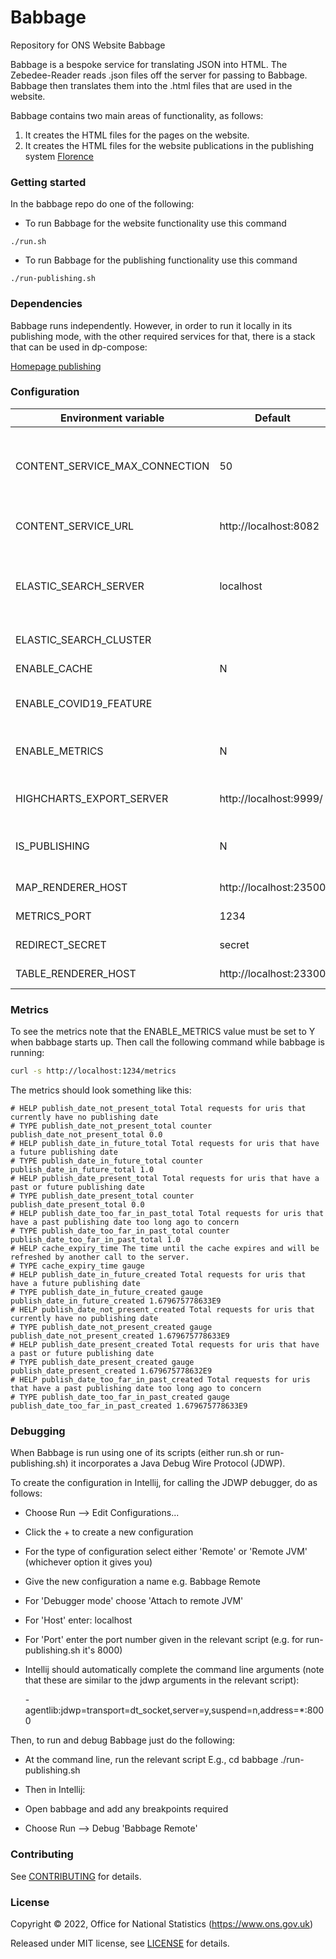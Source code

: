 Babbage
========

Repository for ONS Website Babbage

Babbage is a bespoke service for translating JSON into HTML. The Zebedee-Reader reads .json files off the server for passing to Babbage. Babbage then translates them into the .html files that are used in the website.

Babbage contains two main areas of functionality, as follows:

1. It creates the HTML files for the pages on the website.
2. It creates the HTML files for the website publications in the publishing system [Florence](https://github.com/ONSdigital/florence)

### Getting started

In the babbage repo do one of the following:

* To run Babbage for the website functionality use this command

```shell script
./run.sh
```

* To run Babbage for the publishing functionality use this command

```shell script
./run-publishing.sh
```

### Dependencies

Babbage runs independently. However, in order to run it locally in its publishing mode, with the other required services for that, there is a stack that can be used in dp-compose:

[Homepage publishing](https://github.com/ONSdigital/dp-compose/tree/main/v2/stacks#homepage-publishing)

### Configuration

| Environment variable          | Default                | Description
| ------------------------------| -----------------------|-------------------------------------------------------------
| CONTENT_SERVICE_MAX_CONNECTION| 50                     | The maximum number of connections Babbage can make to the content service
| CONTENT_SERVICE_URL           | http://localhost:8082  | The URL to the content service (zebedee)
| ELASTIC_SEARCH_SERVER         | localhost              | The elastic search host and port (The http:// scheme prefix is added programmatically)
| ELASTIC_SEARCH_CLUSTER        |                        | The elastic search cluster
| ENABLE_CACHE                  | N                      | Switch to use (or not) the cache
| ENABLE_COVID19_FEATURE        |                        | Switch to use (or not) the covid feature
| ENABLE_METRICS                | N                      | Switch to collect (or not) metrics about cache expiry times
| HIGHCHARTS_EXPORT_SERVER      | http://localhost:9999/ | The URL to the highcharts export server
| IS_PUBLISHING                 | N                      | Switch to use (or not) the publishing functionality
| MAP_RENDERER_HOST             | http://localhost:23500 | The URL to the map renderer
| METRICS_PORT                  | 1234                   | The port for the metrics URL
| REDIRECT_SECRET               | secret                 | The code for the redirect
| TABLE_RENDERER_HOST           | http://localhost:23300 | The URL to the table renderer

### Metrics

To see the metrics note that the ENABLE_METRICS value must be set to Y when babbage starts up. Then call the following command while babbage is running:

```bash
curl -s http://localhost:1234/metrics
```

The metrics should look something like this:

```shell
# HELP publish_date_not_present_total Total requests for uris that currently have no publishing date
# TYPE publish_date_not_present_total counter
publish_date_not_present_total 0.0
# HELP publish_date_in_future_total Total requests for uris that have a future publishing date
# TYPE publish_date_in_future_total counter
publish_date_in_future_total 1.0
# HELP publish_date_present_total Total requests for uris that have a past or future publishing date
# TYPE publish_date_present_total counter
publish_date_present_total 0.0
# HELP publish_date_too_far_in_past_total Total requests for uris that have a past publishing date too long ago to concern
# TYPE publish_date_too_far_in_past_total counter
publish_date_too_far_in_past_total 1.0
# HELP cache_expiry_time The time until the cache expires and will be refreshed by another call to the server.
# TYPE cache_expiry_time gauge
# HELP publish_date_in_future_created Total requests for uris that have a future publishing date
# TYPE publish_date_in_future_created gauge
publish_date_in_future_created 1.679675778633E9
# HELP publish_date_not_present_created Total requests for uris that currently have no publishing date
# TYPE publish_date_not_present_created gauge
publish_date_not_present_created 1.679675778633E9
# HELP publish_date_present_created Total requests for uris that have a past or future publishing date
# TYPE publish_date_present_created gauge
publish_date_present_created 1.679675778632E9
# HELP publish_date_too_far_in_past_created Total requests for uris that have a past publishing date too long ago to concern
# TYPE publish_date_too_far_in_past_created gauge
publish_date_too_far_in_past_created 1.679675778633E9
```

### Debugging

When Babbage is run using one of its scripts (either run.sh or run-publishing.sh) it incorporates a Java Debug Wire Protocol (JDWP).

To create the configuration in Intellij, for calling the JDWP debugger, do as follows:

- Choose Run --> Edit Configurations...
- Click the + to create a new configuration
- For the type of configuration select either 'Remote' or 'Remote JVM' (whichever option it gives you)
- Give the new configuration a name e.g. Babbage Remote
- For 'Debugger mode' choose 'Attach to remote JVM'
- For 'Host' enter: localhost
- For 'Port' enter the port number given in the relevant script (e.g. for run-publishing.sh it's 8000)
- Intellij should automatically complete the command line arguments (note that these are similar to the jdwp arguments in the relevant script):

  -agentlib:jdwp=transport=dt_socket,server=y,suspend=n,address=*:8000

Then, to run and debug Babbage just do the following:

- At the command line, run the relevant script E.g.,
cd babbage
./run-publishing.sh

- Then in Intellij:
- Open babbage and add any breakpoints required
- Choose Run --> Debug 'Babbage Remote'

### Contributing

See [CONTRIBUTING](CONTRIBUTING.md) for details.

### License

Copyright © 2022, Office for National Statistics (https://www.ons.gov.uk)

Released under MIT license, see [LICENSE](LICENSE.md) for details.